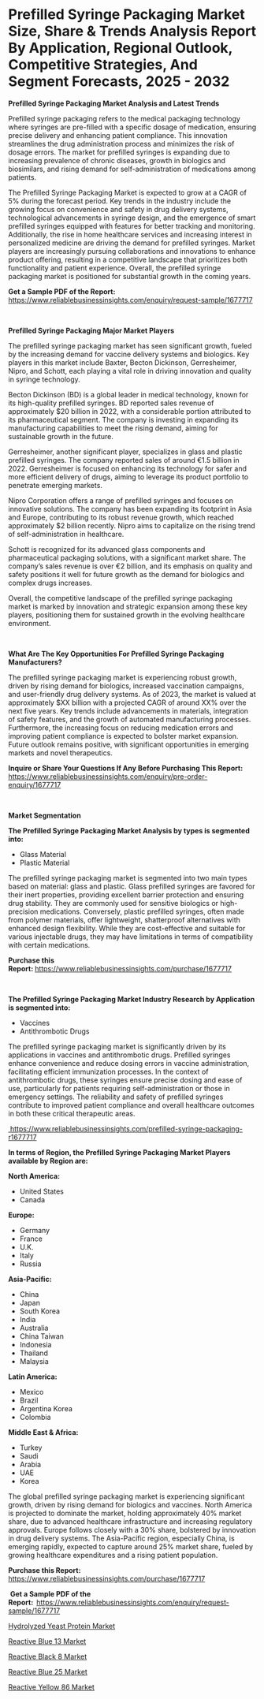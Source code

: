 <p><h1>Prefilled Syringe Packaging Market Size, Share & Trends Analysis Report By Application, Regional Outlook, Competitive Strategies, And Segment Forecasts, 2025 - 2032</h1></p><p><strong>Prefilled Syringe Packaging Market Analysis and Latest Trends</strong></p>
<p><p>Prefilled syringe packaging refers to the medical packaging technology where syringes are pre-filled with a specific dosage of medication, ensuring precise delivery and enhancing patient compliance. This innovation streamlines the drug administration process and minimizes the risk of dosage errors. The market for prefilled syringes is expanding due to increasing prevalence of chronic diseases, growth in biologics and biosimilars, and rising demand for self-administration of medications among patients.</p><p>The Prefilled Syringe Packaging Market is expected to grow at a CAGR of 5% during the forecast period. Key trends in the industry include the growing focus on convenience and safety in drug delivery systems, technological advancements in syringe design, and the emergence of smart prefilled syringes equipped with features for better tracking and monitoring. Additionally, the rise in home healthcare services and increasing interest in personalized medicine are driving the demand for prefilled syringes. Market players are increasingly pursuing collaborations and innovations to enhance product offering, resulting in a competitive landscape that prioritizes both functionality and patient experience. Overall, the prefilled syringe packaging market is positioned for substantial growth in the coming years.</p></p>
<p><strong>Get a Sample PDF of the Report:&nbsp;</strong> <a href="https://www.reliablebusinessinsights.com/enquiry/request-sample/1677717?utm_campaign=1121&utm_medium=2&utm_source=Github&utm_content=ia&utm_term=30012025&utm_id=prefilled-syringe-packaging">https://www.reliablebusinessinsights.com/enquiry/request-sample/1677717</a></p>
<p>&nbsp;</p>
<p><strong>Prefilled Syringe Packaging Major Market Players</strong></p>
<p><p>The prefilled syringe packaging market has seen significant growth, fueled by the increasing demand for vaccine delivery systems and biologics. Key players in this market include Baxter, Becton Dickinson, Gerresheimer, Nipro, and Schott, each playing a vital role in driving innovation and quality in syringe technology.</p><p>Becton Dickinson (BD) is a global leader in medical technology, known for its high-quality prefilled syringes. BD reported sales revenue of approximately $20 billion in 2022, with a considerable portion attributed to its pharmaceutical segment. The company is investing in expanding its manufacturing capabilities to meet the rising demand, aiming for sustainable growth in the future.</p><p>Gerresheimer, another significant player, specializes in glass and plastic prefilled syringes. The company reported sales of around €1.5 billion in 2022. Gerresheimer is focused on enhancing its technology for safer and more efficient delivery of drugs, aiming to leverage its product portfolio to penetrate emerging markets.</p><p>Nipro Corporation offers a range of prefilled syringes and focuses on innovative solutions. The company has been expanding its footprint in Asia and Europe, contributing to its robust revenue growth, which reached approximately $2 billion recently. Nipro aims to capitalize on the rising trend of self-administration in healthcare.</p><p>Schott is recognized for its advanced glass components and pharmaceutical packaging solutions, with a significant market share. The company’s sales revenue is over €2 billion, and its emphasis on quality and safety positions it well for future growth as the demand for biologics and complex drugs increases.</p><p>Overall, the competitive landscape of the prefilled syringe packaging market is marked by innovation and strategic expansion among these key players, positioning them for sustained growth in the evolving healthcare environment.</p></p>
<p>&nbsp;</p>
<p><strong>What Are The Key Opportunities For Prefilled Syringe Packaging Manufacturers?</strong></p>
<p><p>The prefilled syringe packaging market is experiencing robust growth, driven by rising demand for biologics, increased vaccination campaigns, and user-friendly drug delivery systems. As of 2023, the market is valued at approximately $XX billion with a projected CAGR of around XX% over the next five years. Key trends include advancements in materials, integration of safety features, and the growth of automated manufacturing processes. Furthermore, the increasing focus on reducing medication errors and improving patient compliance is expected to bolster market expansion. Future outlook remains positive, with significant opportunities in emerging markets and novel therapeutics.</p></p>
<p><strong>Inquire or Share Your Questions If Any Before Purchasing This Report:</strong> <a href="https://www.reliablebusinessinsights.com/enquiry/pre-order-enquiry/1677717?utm_campaign=1121&utm_medium=2&utm_source=Github&utm_content=ia&utm_term=30012025&utm_id=prefilled-syringe-packaging">https://www.reliablebusinessinsights.com/enquiry/pre-order-enquiry/1677717</a></p>
<p>&nbsp;</p>
<p><strong>Market Segmentation</strong></p>
<p><strong>The Prefilled Syringe Packaging Market Analysis by types is segmented into:</strong></p>
<p><ul><li>Glass Material</li><li>Plastic Material</li></ul></p>
<p><p>The prefilled syringe packaging market is segmented into two main types based on material: glass and plastic. Glass prefilled syringes are favored for their inert properties, providing excellent barrier protection and ensuring drug stability. They are commonly used for sensitive biologics or high-precision medications. Conversely, plastic prefilled syringes, often made from polymer materials, offer lightweight, shatterproof alternatives with enhanced design flexibility. While they are cost-effective and suitable for various injectable drugs, they may have limitations in terms of compatibility with certain medications.</p></p>
<p><strong>Purchase this Report:&nbsp;</strong><a href="https://www.reliablebusinessinsights.com/purchase/1677717?utm_campaign=1121&utm_medium=2&utm_source=Github&utm_content=ia&utm_term=30012025&utm_id=prefilled-syringe-packaging">https://www.reliablebusinessinsights.com/purchase/1677717</a></p>
<p>&nbsp;</p>
<p><strong>The Prefilled Syringe Packaging Market Industry Research by Application is segmented into:</strong></p>
<p><ul><li>Vaccines</li><li>Antithrombotic Drugs</li></ul></p>
<p><p>The prefilled syringe packaging market is significantly driven by its applications in vaccines and antithrombotic drugs. Prefilled syringes enhance convenience and reduce dosing errors in vaccine administration, facilitating efficient immunization processes. In the context of antithrombotic drugs, these syringes ensure precise dosing and ease of use, particularly for patients requiring self-administration or those in emergency settings. The reliability and safety of prefilled syringes contribute to improved patient compliance and overall healthcare outcomes in both these critical therapeutic areas.</p></p>
<p><a href="https://www.reliablebusinessinsights.com/prefilled-syringe-packaging-r1677717?utm_campaign=1121&utm_medium=2&utm_source=Github&utm_content=ia&utm_term=30012025&utm_id=prefilled-syringe-packaging">&nbsp;https://www.reliablebusinessinsights.com/prefilled-syringe-packaging-r1677717</a></p>
<p><strong>In terms of Region, the Prefilled Syringe Packaging Market Players available by Region are:</strong></p>
<p>
    <p> <strong> North America: </strong>
        <ul>
            <li>United States</li>
            <li>Canada</li>
        </ul>
        </p> 
    <p> <strong> Europe: </strong>
        <ul>
            <li>Germany</li>
            <li>France</li>
            <li>U.K.</li>
            <li>Italy</li>
            <li>Russia</li>
        </ul>
        </p> 
    <p> <strong> Asia-Pacific: </strong>
        <ul>
            <li>China</li>
            <li>Japan</li>
            <li>South Korea</li>
            <li>India</li>
            <li>Australia</li>
            <li>China Taiwan</li>
            <li>Indonesia</li>
            <li>Thailand</li>
            <li>Malaysia</li>
        </ul>
        </p> 
    <p> <strong> Latin America: </strong>
        <ul>
            <li>Mexico</li>
            <li>Brazil</li>
            <li>Argentina Korea</li>
            <li>Colombia</li>
        </ul>
        </p> 
    <p> <strong> Middle East & Africa: </strong>
        <ul>
            <li>Turkey</li>
            <li>Saudi</li>
            <li>Arabia</li>
            <li>UAE</li>
            <li>Korea</li>
        </ul>
    </p>
    </p>
<p><p>The global prefilled syringe packaging market is experiencing significant growth, driven by rising demand for biologics and vaccines. North America is projected to dominate the market, holding approximately 40% market share, due to advanced healthcare infrastructure and increasing regulatory approvals. Europe follows closely with a 30% share, bolstered by innovation in drug delivery systems. The Asia-Pacific region, especially China, is emerging rapidly, expected to capture around 25% market share, fueled by growing healthcare expenditures and a rising patient population.</p></p>
<p><strong>Purchase this Report: </strong><a href="https://www.reliablebusinessinsights.com/purchase/1677717?utm_campaign=1121&utm_medium=2&utm_source=Github&utm_content=ia&utm_term=30012025&utm_id=prefilled-syringe-packaging">https://www.reliablebusinessinsights.com/purchase/1677717</a></p>
<p>&nbsp;<strong>Get a Sample PDF of the Report:&nbsp;&nbsp;</strong><a href="https://www.reliablebusinessinsights.com/enquiry/request-sample/1677717?utm_campaign=1121&utm_medium=2&utm_source=Github&utm_content=ia&utm_term=30012025&utm_id=prefilled-syringe-packaging">https://www.reliablebusinessinsights.com/enquiry/request-sample/1677717</a></p>
<p><strong></strong></p>
<p><p><a href="https://github.com/kbollin866/Market-Research-Report-List-1/blob/main/hydrolyzed-yeast-protein-market.md?utm_campaign=1121&utm_medium=2&utm_source=Github&utm_content=ia&utm_term=30012025&utm_id=prefilled-syringe-packaging">Hydrolyzed Yeast Protein Market</a></p><p><a href="https://github.com/gulaimolin/Market-Research-Report-List-7/blob/main/reactive-blue-13-market.md?utm_campaign=1121&utm_medium=2&utm_source=Github&utm_content=ia&utm_term=30012025&utm_id=prefilled-syringe-packaging">Reactive Blue 13 Market</a></p><p><a href="https://github.com/sca704osol/Market-Research-Report-List-1/blob/main/reactive-black-8-market.md?utm_campaign=1121&utm_medium=2&utm_source=Github&utm_content=ia&utm_term=30012025&utm_id=prefilled-syringe-packaging">Reactive Black 8 Market</a></p><p><a href="https://github.com/mauripalmi/Market-Research-Report-List-6/blob/main/reactive-blue-25-market.md?utm_campaign=1121&utm_medium=2&utm_source=Github&utm_content=ia&utm_term=30012025&utm_id=prefilled-syringe-packaging">Reactive Blue 25 Market</a></p><p><a href="https://github.com/sholympia197070/Market-Research-Report-List-1/blob/main/reactive-yellow-86-market.md?utm_campaign=1121&utm_medium=2&utm_source=Github&utm_content=ia&utm_term=30012025&utm_id=prefilled-syringe-packaging">Reactive Yellow 86 Market</a></p></p>